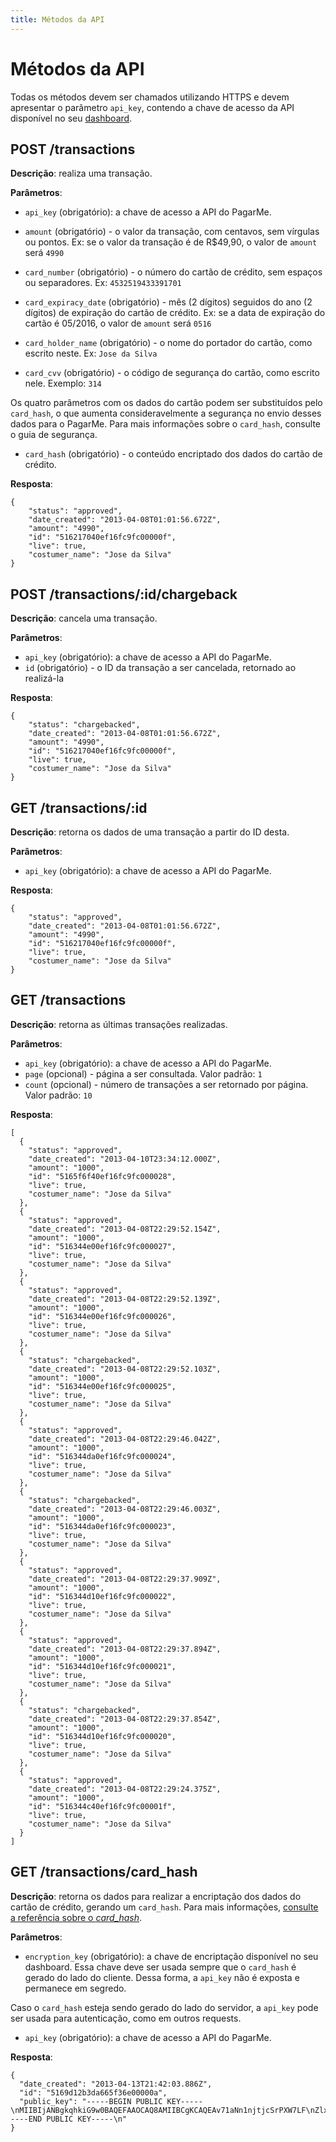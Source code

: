 ```yaml
---
title: Métodos da API
---
```


# Métodos da API

Todas os métodos devem ser chamados utilizando HTTPS e devem apresentar o parâmetro `api_key`, contendo a chave de acesso da API disponível no seu [dashboard](https://dashboard.pagar.me).

## POST /transactions

**Descrição**: realiza uma transação.

**Parâmetros**: 

- `api_key` (obrigatório): a chave de acesso a API do PagarMe.
- `amount` (obrigatório) - o valor da transação, com centavos, sem vírgulas ou pontos. Ex: se o valor da transação é de R$49,90, o valor de `amount` será `4990`

- `card_number` (obrigatório) - o número do cartão de crédito, sem espaços ou separadores. Ex: `4532519433391701`
- `card_expiracy_date` (obrigatório) - mês (2 dígitos) seguidos do ano (2 dígitos) de expiração do cartão de crédito. Ex: se a data de expiração do cartão é 05/2016, o valor de `amount` será `0516`
- `card_holder_name` (obrigatório) - o nome do portador do cartão, como escrito neste. Ex: `Jose da Silva`
- `card_cvv` (obrigatório) - o código de segurança do cartão, como escrito nele. Exemplo: `314`

Os quatro parâmetros com os dados do cartão podem ser substituídos pelo `card_hash`, o que aumenta consideravelmente a segurança no envio desses dados para o PagarMe. Para mais informações sobre o `card_hash`, consulte o guia de segurança.

- `card_hash` (obrigatório) - o conteúdo encriptado dos dados do cartão de crédito.

**Resposta**:

<pre><code data-language="javascript">{
    "status": "approved",
    "date_created": "2013-04-08T01:01:56.672Z",
    "amount": "4990",
    "id": "516217040ef16fc9fc00000f",
    "live": true,
    "costumer_name": "Jose da Silva"
}</code></pre>

## POST /transactions/:id/chargeback

**Descrição**: cancela uma transação.

**Parâmetros**: 

- `api_key` (obrigatório): a chave de acesso a API do PagarMe.
- `id` (obrigatório) - o ID da transação a ser cancelada, retornado ao realizá-la

**Resposta**:

<pre><code data-language="javascript">{
    "status": "chargebacked",
    "date_created": "2013-04-08T01:01:56.672Z",
    "amount": "4990",
    "id": "516217040ef16fc9fc00000f",
    "live": true,
    "costumer_name": "Jose da Silva"
}</code></pre>

## GET /transactions/:id

**Descrição**: retorna os dados de uma transação a partir do ID desta.

**Parâmetros**: 

- `api_key` (obrigatório): a chave de acesso a API do PagarMe.

**Resposta**:

<pre><code data-language="javascript">{
    "status": "approved",
    "date_created": "2013-04-08T01:01:56.672Z",
    "amount": "4990",
    "id": "516217040ef16fc9fc00000f",
    "live": true,
    "costumer_name": "Jose da Silva"
}</code></pre>

## GET /transactions

**Descrição**: retorna as últimas transações realizadas.

**Parâmetros**: 

- `api_key` (obrigatório): a chave de acesso a API do PagarMe.
- `page` (opcional) - página a ser consultada. Valor padrão: `1`
- `count` (opcional) - número de transações a ser retornado por página. Valor padrão: `10`

**Resposta**:

<pre><code data-language="javascript">[
  {
    "status": "approved",
    "date_created": "2013-04-10T23:34:12.000Z",
    "amount": "1000",
    "id": "5165f6f40ef16fc9fc000028",
    "live": true,
    "costumer_name": "Jose da Silva"
  },
  {
    "status": "approved",
    "date_created": "2013-04-08T22:29:52.154Z",
    "amount": "1000",
    "id": "516344e00ef16fc9fc000027",
    "live": true,
    "costumer_name": "Jose da Silva"
  },
  {
    "status": "approved",
    "date_created": "2013-04-08T22:29:52.139Z",
    "amount": "1000",
    "id": "516344e00ef16fc9fc000026",
    "live": true,
    "costumer_name": "Jose da Silva"
  },
  {
    "status": "chargebacked",
    "date_created": "2013-04-08T22:29:52.103Z",
    "amount": "1000",
    "id": "516344e00ef16fc9fc000025",
    "live": true,
    "costumer_name": "Jose da Silva"
  },
  {
    "status": "approved",
    "date_created": "2013-04-08T22:29:46.042Z",
    "amount": "1000",
    "id": "516344da0ef16fc9fc000024",
    "live": true,
    "costumer_name": "Jose da Silva"
  },
  {
    "status": "chargebacked",
    "date_created": "2013-04-08T22:29:46.003Z",
    "amount": "1000",
    "id": "516344da0ef16fc9fc000023",
    "live": true,
    "costumer_name": "Jose da Silva"
  },
  {
    "status": "approved",
    "date_created": "2013-04-08T22:29:37.909Z",
    "amount": "1000",
    "id": "516344d10ef16fc9fc000022",
    "live": true,
    "costumer_name": "Jose da Silva"
  },
  {
    "status": "approved",
    "date_created": "2013-04-08T22:29:37.894Z",
    "amount": "1000",
    "id": "516344d10ef16fc9fc000021",
    "live": true,
    "costumer_name": "Jose da Silva"
  },
  {
    "status": "chargebacked",
    "date_created": "2013-04-08T22:29:37.854Z",
    "amount": "1000",
    "id": "516344d10ef16fc9fc000020",
    "live": true,
    "costumer_name": "Jose da Silva"
  },
  {
    "status": "approved",
    "date_created": "2013-04-08T22:29:24.375Z",
    "amount": "1000",
    "id": "516344c40ef16fc9fc00001f",
    "live": true,
    "costumer_name": "Jose da Silva"
  }
]</code></pre>

## GET /transactions/card_hash

**Descrição**: retorna os dados para realizar a encriptação dos dados do cartão de crédito, gerando um `card_hash`. Para mais informações, [consulte a referência sobre o *card_hash*](/restful-api/card-hash).

**Parâmetros**:

- `encryption_key` (obrigatório): a chave de encriptação disponível no seu dashboard. Essa chave deve ser usada sempre que o `card_hash` é gerado do lado do cliente. Dessa forma, a `api_key` não é exposta e permanece em segredo.

Caso o `card_hash` esteja sendo gerado do lado do servidor, a `api_key` pode ser usada para autenticação, como em outros requests.

- `api_key` (obrigatório): a chave de acesso a API do PagarMe.

**Resposta**:

<pre><code data-language="javascript">{
  "date_created": "2013-04-13T21:42:03.886Z",
  "id": "5169d12b3da665f36e00000a",
  "public_key": "-----BEGIN PUBLIC KEY-----\nMIIBIjANBgkqhkiG9w0BAQEFAAOCAQ8AMIIBCgKCAQEAv71aNn1njtjcSrPXW7LF\nZlxajpBht/jq/+pl77eiZEVyNnP1nHlmkM4ufZmZQF7Q8seTUEBjR2PjoocCrFsP\nsu9+ITFnqAqlYmAVXKFf/gCCQfPDfhsavQXVauDAHXyl/69ooWIMUrYmCmxpZfSU\ne9E/4dl7sUg1ywllU8EpMKIn8Zd7blk49pNZ8I2FlkLRLk3yS9JXDIe8dAZLHoZP\nyT1c/5p1czLoB7Q9k5ic2A4ZM3cwCVkbIKC4wEmFuQCQx4tu1J96kvXhVLYoZlvV\n6+u8apFpFQVpTAK71IVYJbTQjHHty1qtZMImw42YM0kFz0GqhfQk3LKziBDX/FHq\nRQIDAQAB\n-----END PUBLIC KEY-----\n"
}</code></pre>

